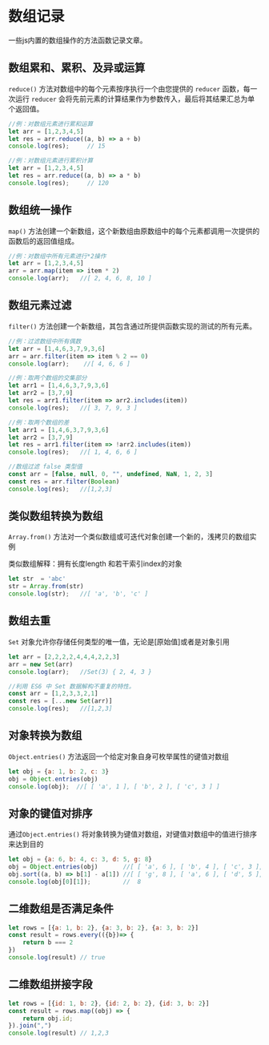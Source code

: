 # 数组记录

一些js内置的数组操作的方法函数记录文章。

## 数组累和、累积、及异或运算

`reduce()`  方法对数组中的每个元素按序执行一个由您提供的 `reducer` 函数，每一次运行 `reducer` 会将先前元素的计算结果作为参数传入，最后将其结果汇总为单个返回值。

```js
//例：对数组元素进行累和运算
let arr = [1,2,3,4,5]
let res = arr.reduce((a, b) => a + b)
console.log(res);     // 15

//例：对数组元素进行累积计算
let arr = [1,2,3,4,5]
let res = arr.reduce((a, b) => a * b)
console.log(res);     // 120
```

## 数组统一操作

`map()`  方法创建一个新数组，这个新数组由原数组中的每个元素都调用一次提供的函数后的返回值组成。


```js
//例：对数组中所有元素进行*2操作
let arr = [1,2,3,4,5]
arr = arr.map(item => item * 2)
console.log(arr);   //[ 2, 4, 6, 8, 10 ]
```

## 数组元素过滤

`filter()` 方法创建一个新数组，其包含通过所提供函数实现的测试的所有元素。

```js
//例：过滤数组中所有偶数
let arr = [1,4,6,3,7,9,3,6]
arr = arr.filter(item => item % 2 == 0)
console.log(arr);    //[ 4, 6, 6 ]

//例：取两个数组的交集部分
let arr1 = [1,4,6,3,7,9,3,6]
let arr2 = [3,7,9]
let res = arr1.filter(item => arr2.includes(item))
console.log(res);   //[ 3, 7, 9, 3 ]

//例：取两个数组的差
let arr1 = [1,4,6,3,7,9,3,6]
let arr2 = [3,7,9]
let res = arr1.filter(item => !arr2.includes(item))
console.log(res);   //[ 1, 4, 6, 6 ]

//数组过滤 false 类型值
const arr = [false, null, 0, "", undefined, NaN, 1, 2, 3]
const res = arr.filter(Boolean)
console.log(res);   //[1,2,3]
```

## 类似数组转换为数组

`Array.from()`  方法对一个类似数组或可迭代对象创建一个新的，浅拷贝的数组实例

类似数组解释：拥有长度length 和若干索引index的对象

```js
let str  = 'abc'
str = Array.from(str)
console.log(str);   //[ 'a', 'b', 'c' ]
```

## 数组去重

`Set` 对象允许你存储任何类型的唯一值，无论是[原始值]或者是对象引用

```js
let arr = [2,2,2,2,4,4,4,2,2,3]
arr = new Set(arr)
console.log(arr);   //Set(3) { 2, 4, 3 }

//利用 ES6 中 Set 数据解构不重复的特性。
const arr = [1,2,3,3,2,1]
const res = [...new Set(arr)]
console.log(res);   //[1,2,3]
```

## 对象转换为数组

`Object.entries()` 方法返回一个给定对象自身可枚举属性的键值对数组

```js
let obj = {a: 1, b: 2, c: 3}
obj = Object.entries(obj)
console.log(obj);  //[ [ 'a', 1 ], [ 'b', 2 ], [ 'c', 3 ] ]
```

## 对象的键值对排序

通过`Object.entries()` 将对象转换为键值对数组，对键值对数组中的值进行排序来达到目的

```js
let obj = {a: 6, b: 4, c: 3, d: 5, g: 8}
obj = Object.entries(obj)       //[ [ 'a', 6 ], [ 'b', 4 ], [ 'c', 3 ], [ 'd', 5 ], [ 'g', 8 ] ]
obj.sort((a, b) => b[1] - a[1]) //[ [ 'g', 8 ], [ 'a', 6 ], [ 'd', 5 ], [ 'b', 4 ], [ 'c', 3 ] ]
console.log(obj[0][1]);         //  8
```

## 二维数组是否满足条件

```js
let rows = [{a: 1, b: 2}, {a: 3, b: 2}, {a: 3, b: 2}]
const result = rows.every(({b})=> {
    return b === 2
})
console.log(result) // true
```


## 二维数组拼接字段

```js
let rows = [{id: 1, b: 2}, {id: 2, b: 2}, {id: 3, b: 2}]
const result = rows.map((obj) => {
    return obj.id;
}).join(",")
console.log(result) // 1,2,3
```

